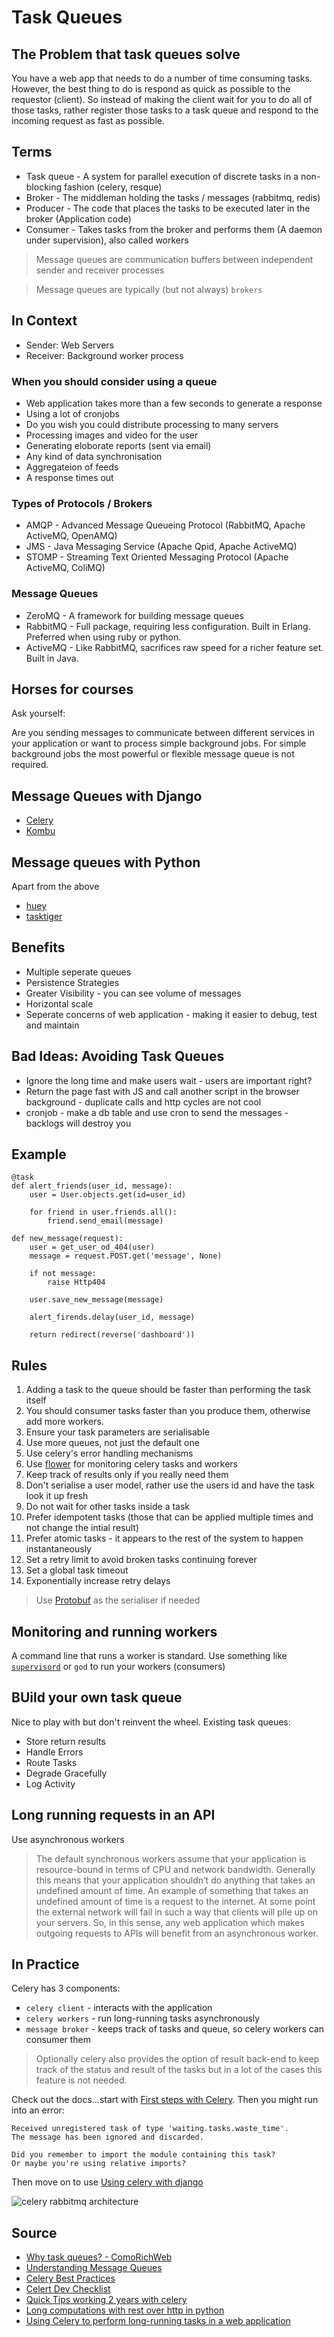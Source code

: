 # Task Queues

## The Problem that task queues solve

You have a web app that needs to do a number of time consuming tasks. However, the best thing to do is respond as quick as possible to the requestor (client).
So instead of making the client wait for you to do all of those tasks, rather register those tasks to a task queue and respond to the incoming request as fast as possible.

## Terms

* Task queue - A system for parallel execution of discrete tasks in a non-blocking fashion (celery, resque)
* Broker - The middleman holding the tasks / messages (rabbitmq, redis)
* Producer - The code that places the tasks to be executed later in the broker (Application code)
* Consumer - Takes tasks from the broker and performs them (A daemon under supervision), also called workers

> Message queues are communication buffers between independent sender and receiver processes

> Message queues are typically (but not always) `brokers`

## In Context

* Sender: Web Servers
* Receiver: Background worker process

### When you should consider using a queue

* Web application takes more than a few seconds to generate a response
* Using a lot of cronjobs
* Do you wish you could distribute processing to many servers
* Processing images and video for the user
* Generating eloborate reports (sent via email)
* Any kind of data synchronisation
* Aggregateion of feeds
* A response times out

### Types of Protocols / Brokers

* AMQP - Advanced Message Queueing Protocol (RabbitMQ, Apache ActiveMQ, OpenAMQ)
* JMS - Java Messaging Service (Apache Qpid, Apache ActiveMQ)
* STOMP - Streaming Text Oriented Messaging Protocol (Apache ActiveMQ, ColiMQ)

### Message Queues

* ZeroMQ - A framework for building message queues
* RabbitMQ - Full package, requiring less configuration. Built in Erlang. Preferred when using ruby or python.
* ActiveMQ - Like RabbitMQ, sacrifices raw speed for a richer feature set. Built in Java.

## Horses for courses

Ask yourself:

Are you sending messages to communicate between different services in your application or want to process simple background jobs. For simple background jobs the most powerful or flexible message queue is not required.

## Message Queues with Django

* [Celery](www.celeryproject.org)
* [Kombu](https://github.com/celery/kombu)

## Message queues with Python

Apart from the above

* [huey](https://huey.readthedocs.io/en/latest/guide.html)
* [tasktiger](https://github.com/closeio/tasktiger)

## Benefits

* Multiple seperate queues
* Persistence Strategies
* Greater Visibility - you can see volume of messages
* Horizontal scale
* Seperate concerns of web application - making it easier to debug, test and maintain

## Bad Ideas: Avoiding Task Queues

* Ignore the long time and make users wait - users are important right?
* Return the page fast with JS and call another script in the browser background - duplicate calls and http cycles are not cool
* cronjob - make a db table and use cron to send the messages - backlogs will destroy you

## Example

    @task
    def alert_friends(user_id, message):
        user = User.objects.get(id=user_id)
        
        for friend in user.friends.all():
            friend.send_email(message)

    def new_message(request):
        user = get_user_od_404(user)
        message = request.POST.get('message', None)
        
        if not message:
            raise Http404
        
        user.save_new_message(message)
        
        alert_firends.delay(user_id, message)
        
        return redirect(reverse('dashboard'))

## Rules

1. Adding a task to the queue should be faster than performing the task itself
2. You should consumer tasks faster than you produce them, otherwise add more workers.
3. Ensure your task parameters are serialisable
4. Use more queues, not just the default one
5. Use celery's error handling mechanisms
6. Use [flower](https://flower.readthedocs.io/en/latest/) for monitoring celery tasks and workers
7. Keep track of results only if you really need them
8. Don't serialise a user model, rather use the users id and have the task look it up fresh
9. Do not wait for other tasks inside a task
10. Prefer idempotent tasks (those that can be applied multiple times and not change the intial result)
11. Prefer atomic tasks - it appears to the rest of the system to happen instantaneously
12. Set a retry limit to avoid broken tasks continuing forever
13. Set a global task timeout
14. Exponentially increase retry delays

> Use [Protobuf](https://developers.google.com/protocol-buffers/) as the serialiser if needed

## Monitoring and running workers

A command line that runs a worker is standard.
Use something like [`supervisord`](http://supervisord.org/running.html) or `god` to run your workers (consumers)

## BUild your own task queue

Nice to play with but don't reinvent the wheel.
Existing task queues:
* Store return results
* Handle Errors
* Route Tasks
* Degrade Gracefully
* Log Activity

## Long running requests in an API

Use asynchronous workers

> The default synchronous workers assume that your application is resource-bound in terms of CPU and network bandwidth. Generally this means that your application shouldn’t do anything that takes an undefined amount of time. An example of something that takes an undefined amount of time is a request to the internet. At some point the external network will fail in such a way that clients will pile up on your servers. So, in this sense, any web application which makes outgoing requests to APIs will benefit from an asynchronous worker.

## In Practice

Celery has 3 components:
* `celery client` - interacts with the application
* `celery workers` - run long-running tasks asynchronously
* `message broker` - keeps track of tasks and queue, so celery workers can consumer them

> Optionally celery also provides the option of result back-end to keep track of the status and result of the tasks but in a lot of the cases this feature is not needed.

Check out the docs...start with [First steps with Celery](http://docs.celeryproject.org/en/latest/getting-started/first-steps-with-celery.html).
Then you might run into an error: 

    Received unregistered task of type 'waiting.tasks.waste_time'.
    The message has been ignored and discarded.

    Did you remember to import the module containing this task?
    Or maybe you're using relative imports?

Then move on to use [Using celery with django](http://docs.celeryproject.org/en/latest/django/first-steps-with-django.html)

![celery rabbitmq architecture](/images/Celery-RabbitMQ.png)

## Source

* [Why task queues? - ComoRichWeb](https://www.slideshare.net/bryanhelmig/task-queues-comorichweb-12962619)
* [Understanding Message Queues](http://blog.codepath.com/2013/01/06/asynchronous-processing-in-web-applications-part-2-developers-need-to-understand-message-queues/)
* [Celery Best Practices](https://denibertovic.com/posts/celery-best-practices/)
* [Celert Dev Checklist](https://devchecklists.com/celery-tasks-checklist/)
* [Quick Tips working 2 years with celery](https://medium.com/@taylorhughes/three-quick-tips-from-two-years-with-celery-c05ff9d7f9eb)
* [Long computations with rest over http in python](https://medium.com/@grzegorzolechwierowicz/long-computations-over-rest-http-in-python-4569b1187e80)
* [Using Celery to perform long-running tasks in a web application](https://medium.com/@prabhakarparam/using-celery-to-perform-long-running-tasks-in-a-web-application-31da725833cc)
